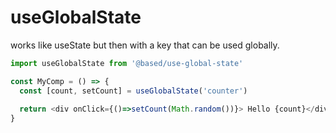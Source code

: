 # useGlobalState

works like useState but then with a key that can be used globally.

```js
import useGlobalState from '@based/use-global-state'

const MyComp = () => {
  const [count, setCount] = useGlobalState('counter')
  
  return <div onClick={()=>setCount(Math.random())}> Hello {count}</div
}
```
